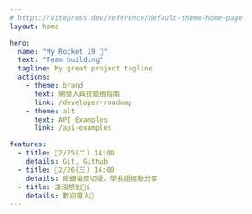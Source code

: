 ```yaml
---
# https://vitepress.dev/reference/default-theme-home-page
layout: home

hero:
  name: "My Rocket 19 🚀"
  text: "Team building"
  tagline: My great project tagline
  actions:
    - theme: brand
      text: 開發人員技能樹指南
      link: /developer-roadmap
    - theme: alt
      text: API Examples
      link: /api-examples

features:
  - title: 📌2/25(二) 14:00
    details: Git, Github
  - title: 📌2/26(三) 14:00
    details: 眼鏡電商切版，學長姐經驗分享
  - title: 還沒想到🤷‍♀️
    details: 歡迎置入👀
---
```


<!-- 團隊頁文件 => https://vitepress.dev/zh/reference/default-theme-team-page -->
<script setup>
import {
  VPTeamPage,
  VPTeamPageTitle,
  VPTeamMembers
} from 'vitepress/theme'

const members = [
  {
    avatar: 'https://www.github.com/yyx990803.png',
    name: 'Chris Chiang',
    title: 'UIUX',
    links: [
      { icon: 'github', link: 'https://github.com/yyx990803' },
      { icon: 'twitter', link: 'https://twitter.com/youyuxi' },
      { icon: 'discord', link: 'https://twitter.com/youyuxi' },
      { icon: 'instagram', link: 'https://twitter.com/youyuxi' },
      { icon: 'facebook', link: 'https://twitter.com/youyuxi' },
      { icon: 'threads', link: 'https://twitter.com/youyuxi' },
      { icon: 'linkedin', link: 'https://twitter.com/youyuxi' },
    ]
  },
  // {...} other members
  {
    avatar: 'https://www.github.com/yyx990803.png',
    name: 'Hsiuan Chen',
    title: 'UIUX',
    links: [
      { icon: 'github', link: 'https://github.com/adam5096' },
      { icon: 'nvidia', link: 'https://twitter.com/youyuxi' },
      { icon: 'tesla', link: 'https://twitter.com/youyuxi' },
      { icon: 'intel', link: 'https://twitter.com/youyuxi' },
    ]
  },
  {
    avatar: 'https://www.github.com/yyx990803.png',
    name: 'Toro',
    title: 'Web frontend',
    links: [
      { icon: 'github', link: 'https://github.com/adam5096' },
    ]
  },
  {
    avatar: 'https://www.github.com/yyx990803.png',
    name: 'Adam Chou',
    title: 'Web frontend',
    links: [
      { icon: 'github', link: 'https://github.com/adam5096' },
    ]
  },
  {
    avatar: 'https://www.github.com/yyx990803.png',
    name: 'Lainieeeee',
    title: 'Web frontend',
    links: [
      { icon: 'github', link: 'https://github.com/adam5096' },
    ]
  },
  {
    avatar: 'https://www.github.com/yyx990803.png',
    name: 'Anita Yun',
    title: 'Web frontend',
    links: [
      { icon: 'github', link: 'https://github.com/adam5096' },
    ]
  },
  {
    avatar: 'https://www.github.com/yyx990803.png',
    name: 'Wei Shao',
    title: 'Web backend',
    links: [
      { icon: 'github', link: 'https://github.com/adam5096' },
    ]
  },
  {
    avatar: 'https://www.github.com/yyx990803.png',
    name: 'Kelly Chiang',
    title: 'Web backend',
    links: [
      { icon: 'github', link: 'https://github.com/adam5096' },
    ]
  },
  {
    avatar: 'https://www.github.com/yyx990803.png',
    name: '蕭宇宏',
    title: 'Web backend',
    links: [
      { icon: 'github', link: 'https://github.com/adam5096' },
    ]
  },
]
</script>

<!-- team member template -->
<VPTeamPage>
  <VPTeamPageTitle>
    <template #title>
      Our Team
    </template>
    <template #lead>
      The development of VitePress is guided by an international
      team, some of whom have chosen to be featured below.
    </template>
  </VPTeamPageTitle>
  <VPTeamMembers :members="members" />
</VPTeamPage>